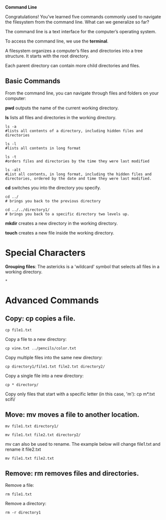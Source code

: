 **Command Line**

Congratulations! You’ve learned five commands commonly used to navigate the filesystem from the command line. What can we generalize so far?

The command line is a text interface for the computer’s operating system. 

To access the command line, we use the **terminal**.

A filesystem organizes a computer’s files and directories into a tree structure. It starts with the root directory. 

Each parent directory can contain more child directories and files.

## Basic Commands

From the command line, you can navigate through files and folders on your computer:

**pwd** outputs the name of the current working directory.

**ls** lists all files and directories in the working directory.

    ls -a 
    #lists all contents of a directory, including hidden files and directories

    ls -l 
    #lists all contents in long format
    
    ls -t 
    #orders files and directories by the time they were last modified

    ls -alt
    #List all contents, in long format, including the hidden files and directories, ordered by the date and time they were last modified.

**cd** switches you into the directory you specify.

    cd ../
    # brings you back to the previous directory
    
    cd ../../directory1/ 
    # brings you back to a specific directory two levels up. 

**mkdir** creates a new directory in the working directory.

**touch** creates a new file inside the working directory.



# Special Characters

**Grouping files**: The astericks is a 'wildcard' symbol that selects all files in a working directory.

    *   


# Advanced Commands

## Copy: **cp** copies a file.

    cp file1.txt

 Copy a file to a new directory:

    cp vine.txt ../pencils/color.txt

 Copy multiple files into the same new directory:

    cp directory1/file1.txt file2.txt directory2/

Copy a single file into a new directory:
    
    cp * directory/ 

Copy only files that start with a specific letter (in this case, 'm'):
    cp m*.txt scifi/

## Move: **mv** moves a file to another location.

    mv file1.txt directory1/ 

    mv file1.txt file2.txt directory2/ 

mv can also be used to rename. The example below will change file1.txt and rename it file2.txt

    mv file1.txt file2.txt 

## Remove: **rm** removes files and directories.

Remove a file:

    rm file1.txt 

Remove a directory:

    rm -r directory1 

